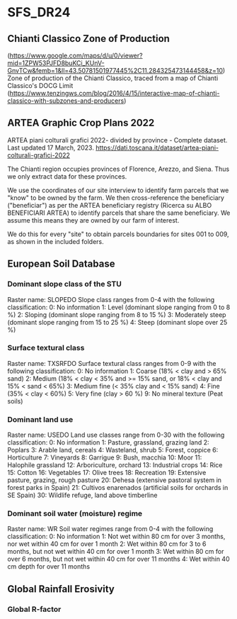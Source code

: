 # SFS_DR24

## Chianti Classico Zone of Production
(https://www.google.com/maps/d/u/0/viewer?mid=1ZPW53PJFD8buKCi_KUnV-GnvTCw&femb=1&ll=43.50781501977445%2C11.284325473144458&z=10) 
Zone of production of the Chianti Classico, traced from a map of Chianti Classico's DOCG Limit (https://www.tenzingws.com/blog/2016/4/15/interactive-map-of-chianti-classico-with-subzones-and-producers) 


## ARTEA Graphic Crop Plans 2022
ARTEA piani colturali grafici 2022- divided by province - Complete dataset. Last updated 17 March, 2023.
https://dati.toscana.it/dataset/artea-piani-colturali-grafici-2022 

The Chianti region occupies provinces of Florence, Arezzo, and Siena. Thus we only extract data for these provinces. 

We use the coordinates of our site interview to identify farm parcels that we "know" to be owned by the farm. We then cross-reference the beneficiary ("beneficiar") as per the ARTEA beneficiary registry (Ricerca su ALBO BENEFICIARI ARTEA) to identify parcels that share the same beneficiary. We assume this means they are owned by our farm of interest. 

We do this for every "site" to obtain parcels boundaries for sites 001 to 009, as shown in the included folders. 

## European Soil Database

### Dominant slope class of the STU
Raster name: SLOPEDO
Slope class ranges from 0-4 with the following classification:
0: No information
1: Level (dominant slope ranging from 0 to 8 %)
2: Sloping (dominant slope ranging from 8 to 15 %)
3: Moderately steep (dominant slope ranging from 15 to 25 %)
4: Steep (dominant slope over 25 %)

### Surface textural class
Raster name: TXSRFDO
Surface textural class ranges from 0-9 with the following classification:
0: No information
1: Coarse (18% < clay and > 65% sand)
2: Medium (18% < clay < 35% and >= 15% sand, or 18% < clay and 15% < sand < 65%)
3: Medium fine (< 35% clay and < 15% sand)
4: Fine (35% < clay < 60%)
5: Very fine (clay > 60 %)
9: No mineral texture (Peat soils)


### Dominant land use
Raster name: USEDO
Land use classes range from 0-30 with the following classification:
0: No information
1: Pasture, grassland, grazing land
2: Poplars
3: Arable land, cereals
4: Wasteland, shrub
5: Forest, coppice
6: Horticulture
7: Vineyards
8: Garrigue
9: Bush, macchia
10: Moor
11: Halophile grassland
12: Arboriculture, orchard
13: Industrial crops
14: Rice
15: Cotton
16: Vegetables
17: Olive trees
18: Recreation
19: Extensive pasture, grazing, rough pasture
20: Dehesa (extensive pastoral system in forest parks in Spain)
21: Cultivos enarenados (artificial soils for orchards in SE Spain)
30: Wildlife refuge, land above timberline

### Dominant soil water (moisture) regime
Raster name: WR
Soil water regimes range from 0-4 with the following classification:
0: No information
1: Not wet within 80 cm for over 3 months, nor wet within 40 cm for over 1 month
2: Wet within 80 cm for 3 to 6 months, but not wet within 40 cm for over 1 month
3: Wet within 80 cm for over 6 months, but not wet within 40 cm for over 11 months
4: Wet within 40 cm depth for over 11 months

## Global Rainfall Erosivity 
### Global R-factor


